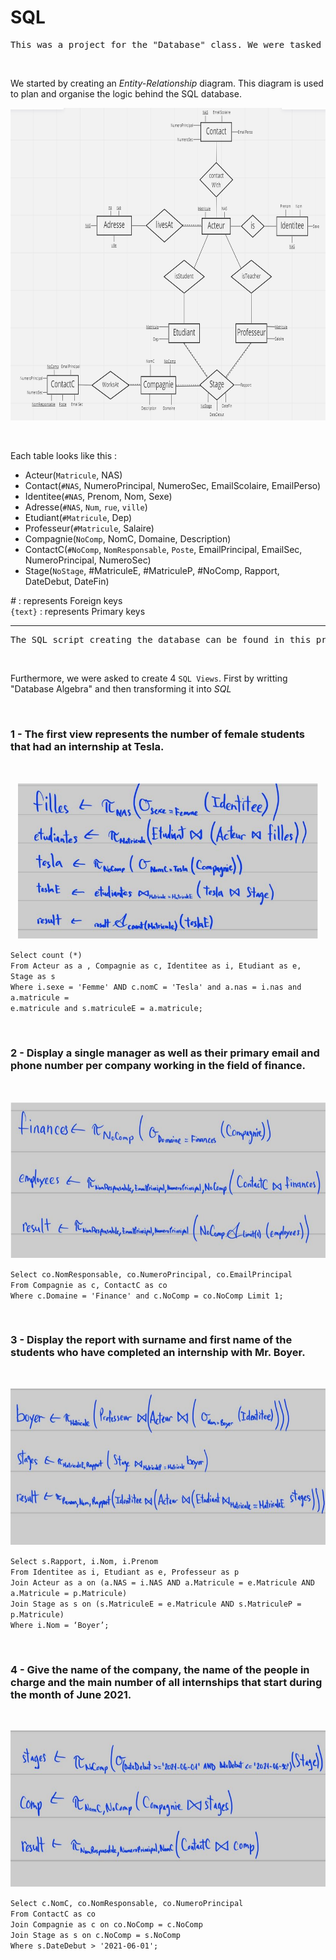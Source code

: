 # SQL

<pre>
This was a project for the "Database" class. We were tasked to create a database for a university to manage internships.
</pre>

<br>

We started by creating an *Entity-Relationship* diagram. This diagram is used to plan and organise the logic behind the SQL database. 

<p align="center">
  <img height="500" src="images/Entity_relationship_diagram.png">
</p>

<br>

Each table looks like this :

- Acteur(`Matricule`, NAS)
- Contact(`#NAS`, NumeroPrincipal, NumeroSec, EmailScolaire, EmailPerso)
- Identitee(`#NAS`, Prenom, Nom, Sexe)
- Adresse(`#NAS`, `Num`, `rue`, `ville`)
- Etudiant(`#Matricule`, Dep)
- Professeur(`#Matricule`, Salaire)
- Compagnie(`NoComp`, NomC, Domaine, Description)
- ContactC(`#NoComp`, `NomResponsable`, `Poste`, EmailPrincipal, EmailSec, NumeroPrincipal, NumeroSec)
- Stage(`NoStage`, #MatriculeE, #MatriculeP, #NoComp, Rapport, DateDebut, DateFin)


*#* : represents Foreign keys <br>
`{text}` : represents Primary keys

---

<pre>
The SQL script creating the database can be found in this project as "Script.sql" or "sql.txt".
</pre>

<br>

Furthermore, we were asked to create 4 `SQL Views`. First by writting "Database Algebra" and then transforming it into *SQL*

<br>

### 1 - The first view represents the number of female students that had an internship at Tesla.

<br>

<p align="center">
  <img height="250" src="images/question_1.png">
</p>

`Select count (*)` <br>
`From Acteur as a , Compagnie as c, Identitee as i, Etudiant as e, Stage as s` <br>
`Where i.sexe = 'Femme' AND c.nomC = 'Tesla' and a.nas = i.nas and a.matricule =` <br>
`e.matricule and s.matriculeE = a.matricule;` <br>


<br>

### 2 - Display a single manager as well as their primary email and phone number per company working in the field of finance.

<br>

<p align="center">
  <img height="250" src="images/question_2.png">
</p>

`Select co.NomResponsable, co.NumeroPrincipal, co.EmailPrincipal` <br>
`From Compagnie as c, ContactC as co` <br>
`Where c.Domaine = 'Finance' and c.NoComp = co.NoComp Limit 1;` <br>


<br>

### 3 - Display the report with surname and first name of the students who have completed an internship with Mr. Boyer.

<br>

<p align="center">
  <img height="250" src="images/question_3.png">
</p>

`Select s.Rapport, i.Nom, i.Prenom` <br>
`From Identitee as i, Etudiant as e, Professeur as p` <br>
`Join Acteur as a on (a.NAS = i.NAS AND a.Matricule = e.Matricule AND a.Matricule = p.Matricule)` <br>
`Join Stage as s on (s.MatriculeE = e.Matricule AND s.MatriculeP = p.Matricule)` <br>
`Where i.Nom = ‘Boyer’;` <br>


<br>

### 4 - Give the name of the company, the name of the people in charge and the main number of all internships that start during the month of June 2021.

<br>

<p align="center">
  <img height="250" src="images/question_4.png">
</p>

`Select c.NomC, co.NomResponsable, co.NumeroPrincipal` <br>
`From ContactC as co` <br>
`Join Compagnie as c on co.NoComp = c.NoComp` <br>
`Join Stage as s on c.NoComp = s.NoComp` <br>
`Where s.DateDebut > '2021-06-01';` <br>








